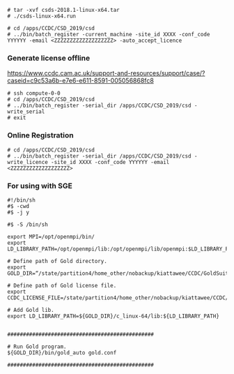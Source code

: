 ```
# tar -xvf csds-2018.1-linux-x64.tar 
# ./csds-linux-x64.run 

# cd /apps/CCDC/CSD_2019/csd 
# ../bin/batch_register -current_machine -site_id XXXX -conf_code YYYYYY -email <ZZZZZZZZZZZZZZZZZZZ> -auto_accept_licence
```

### Generate license offline
https://www.ccdc.cam.ac.uk/support-and-resources/support/case/?caseid=c9c53a6b-e7e6-e611-8591-005056868fc8
```
# ssh compute-0-0
# cd /apps/CCDC/CSD_2019/csd 
# ../bin/batch_register -serial_dir /apps/CCDC/CSD_2019/csd -write_serial
# exit
```

### Online Registration
```
# cd /apps/CCDC/CSD_2019/csd
# ../bin/batch_register -serial_dir /apps/CCDC/CSD_2019/csd -write_licence -site_id XXXX -conf_code YYYYYY -email <ZZZZZZZZZZZZZZZZZZZ>
```

### For using with SGE
```
#!/bin/sh
#$ -cwd
#$ -j y

#$ -S /bin/sh

export MPI=/opt/openmpi/bin/
export LD_LIBRARY_PATH=/opt/openmpi/lib:/opt/openmpi/lib/openmpi:$LD_LIBRARY_PATH

# Define path of Gold directory.
export GOLD_DIR=“/state/partition4/home_other/nobackup/kiattawee/CCDC/GoldSuite_2018/"

# Define path of Gold license file.
export CCDC_LICENSE_FILE=/state/partition4/home_other/nobackup/kiattawee/CCDC/CSD_2018/csd/csd_licence.dat

# Add Gold lib.
export LD_LIBRARY_PATH=${GOLD_DIR}/c_linux-64/lib:${LD_LIBRARY_PATH}


###############################################

# Run Gold program.
${GOLD_DIR}/bin/gold_auto gold.conf

###############################################
```
